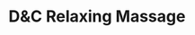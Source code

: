 ---
title: "D&C Relaxing Massage"
url: /west-chester-township/dundc-relaxing-massage/
shop: Massage
---